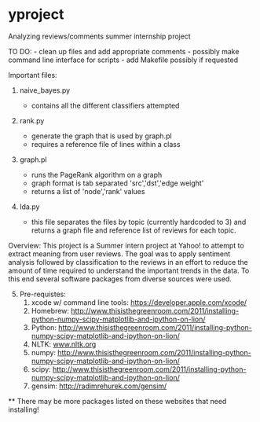 yproject
========

Analyzing reviews/comments summer internship project

TO DO:
	- clean up files and add appropriate comments
	- possibly make command line interface for scripts
	- add Makefile possibly if requested


Important files:

1. naive_bayes.py
	- contains all the different classifiers attempted

2. rank.py
	- generate the graph that is used by graph.pl
	- requires a reference file of lines within a class

3. graph.pl
	- runs the PageRank algorithm on a graph
	- graph format is tab separated 'src','dst','edge weight'
	- returns a list of 'node','rank' values  

4. lda.py
	- this file separates the files by topic (currently hardcoded to 3) and returns a graph file and reference list of reviews for each topic.


Overview: This project is a Summer intern project at Yahoo! to attempt to extract meaning from user reviews. The goal was to apply sentiment analysis followed by classification to the reviews in an effort to reduce the amount of time required to understand the important trends in the data. To this end several software packages from diverse sources were used. 



5. Pre-requistes:
	1. xcode w/ command line tools: https://developer.apple.com/xcode/
	2. Homebrew: http://www.thisisthegreenroom.com/2011/installing-python-numpy-scipy-matplotlib-and-ipython-on-lion/
	3. Python: http://www.thisisthegreenroom.com/2011/installing-python-numpy-scipy-matplotlib-and-ipython-on-lion/
	4. NLTK: www.nltk.org
	5. numpy: http://www.thisisthegreenroom.com/2011/installing-python-numpy-scipy-matplotlib-and-ipython-on-lion/
	6. scipy: http://www.thisisthegreenroom.com/2011/installing-python-numpy-scipy-matplotlib-and-ipython-on-lion/
	7. gensim: http://radimrehurek.com/gensim/
	
** There may be more packages listed on these websites that need installing!
	 
